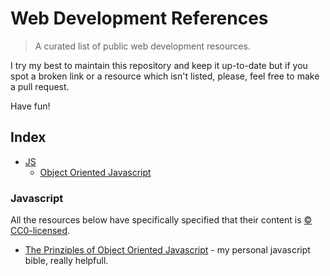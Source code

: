 # Web Development References


> A curated list of public web development resources.

I try my best to maintain this repository and keep it up-to-date but if you spot a broken link or a resource which isn't listed, please, feel free to make a pull request.

Have fun!

## Index
* [JS](#javascript)
  * [Object Oriented Javascript](#object-oriented-javascript)
  

### Javascript

All the resources below have specifically specified that their content is [:copyright: CC0-licensed](https://creativecommons.org/publicdomain/zero/1.0/).

* [The Prinziples of Object Oriented Javascript](file:///Users/daniel.hauchler/Desktop/The-Principles-of-Object-Oriented-JavaScript.pdf) - my personal javascript bible, really helpfull.
